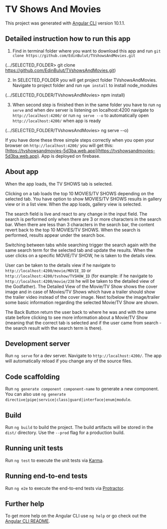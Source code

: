 # TV Shows And Movies

This project was generated with [Angular CLI](https://github.com/angular/angular-cli) version 10.1.1.

## Detailed instruction how to run this app

1. Find in terminal folder where you want to download this app and
run `git clone https://github.com/EdinBulut/TVshowsAndMovies.git`

(.../SELECTED_FOLDER> git clone https://github.com/EdinBulut/TVshowsAndMovies.git)


2. In SELECTED_FOLDER you will get project folder TVshowsAndMovies. Navigate to project folder and
run `npm install` to install node_modules

(.../SELECTED_FOLDER/TVshowsAndMovies> npm install)


3. When second step is finished then in the same folder you have to
run `ng serve` and when dev server is listening on localhost:4200 navigate to `http://localhost:4200/`
or run `ng serve --o` to automatically open `http://localhost:4200/` when app is ready

(.../SELECTED_FOLDER/TVshowsAndMovies> ng serve --o)


If you have done these three simple steps correctly when you open your browser on `http://localhost:4200/`
you will get this: [https://tvshowsandmovies-5d3ba.web.app](https://tvshowsandmovies-5d3ba.web.app).
App is deployed on firebase.




## About app

When the app loads, the TV SHOWS tab is selected.

Clicking on a tab loads the top 10 MOVIES/TV SHOWS depending on the selected tab.
You have option to show MOVIES/TV SHOWS results in gallery view or in a list view. When the app loads, gallery view is selected.

The search field is live and react to any change in the input field.
The search is performed only when there are 3 or more characters in the search bar.
When there are less than 3 characters in the search bar, the content revert back to the top 10 MOVIES/TV SHOWS.
When the search is performed, results appear under the search box.

Switching between tabs while searching trigger the search again with the same search term for the selected tab and update the results.
When the user clicks on a specific MOVIE/TV SHOW, he is taken to the details view.

User can be taken to the details view if he navigate to `http://localhost:4200/movie/MOVIE_ID` or `http://localhost:4200/tvshow/TVSHOW_ID`
(for example: if he navigate to `http://localhost:4200/movie/238` he will be taken to the detailed view of the Godfather).
The Detailed View of the Movie/TV Show shows the cover image and in case of Movies/TV Shows which have a trailer should show the trailer video instead of the cover image. 
Next to/below the image/trailer some basic information regarding the selected Movie/TV Show are shown.

The Back Button return the user back to where he was and with the same state before clicking to see more information about a Movie/TV Show
(meaning that the correct tab is selected and if the user came from search - the search result with the search term is there).










## Development server

Run `ng serve` for a dev server. Navigate to `http://localhost:4200/`. The app will automatically reload if you change any of the source files.

## Code scaffolding

Run `ng generate component component-name` to generate a new component. You can also use `ng generate directive|pipe|service|class|guard|interface|enum|module`.

## Build

Run `ng build` to build the project. The build artifacts will be stored in the `dist/` directory. Use the `--prod` flag for a production build.

## Running unit tests

Run `ng test` to execute the unit tests via [Karma](https://karma-runner.github.io).

## Running end-to-end tests

Run `ng e2e` to execute the end-to-end tests via [Protractor](http://www.protractortest.org/).

## Further help

To get more help on the Angular CLI use `ng help` or go check out the [Angular CLI README](https://github.com/angular/angular-cli/blob/master/README.md).
